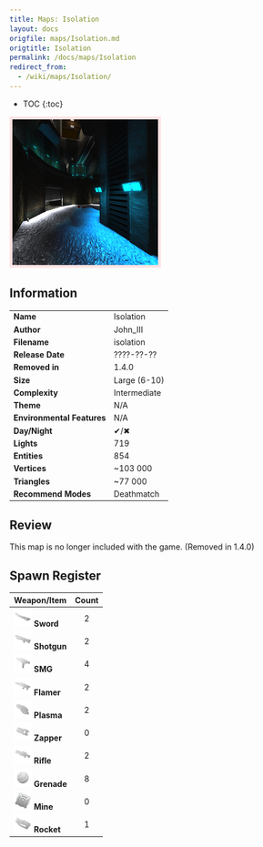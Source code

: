 ```yaml
---
title: Maps: Isolation
layout: docs
origfile: maps/Isolation.md
origtitle: Isolation
permalink: /docs/maps/Isolation
redirect_from:
  - /wiki/maps/Isolation/
---
```

* TOC
{:toc}
<img style='border:5px solid #ffe0e0e0' src="../images/maps/isolation.png" width="256px" />

## Information

|                            |                                                     |
|----------------------------|-----------------------------------------------------|
| **Name**                   | Isolation                                           |
| **Author**                 | John_III                                            |
| **Filename**               | isolation                                           |
| **Release Date**           | ????-??-??                                          |
| **Removed in**             | 1.4.0                                               |
| **Size**                   | Large (6-10)                                        |
| **Complexity**             | Intermediate                                        |
| **Theme**                  | N/A                                                 |
| **Environmental Features** | N/A                                                 |
| **Day/Night**              | ✔/✖                                                 |
| **Lights**                 | 719                                                 |
| **Entities**               | 854                                                 |
| **Vertices**               | ~103 000                                            |
| **Triangles**              | ~77 000                                             |
| **Recommend Modes**        | Deathmatch                                          |

## Review

This map is no longer included with the game. (Removed in 1.4.0)

## Spawn Register

| Weapon/Item                                                         | Count |
|---------------------------------------------------------------------|:-----:|
| <img src="../images/weapons/sword.png" width="32px"/> **Sword**     |   2   |
| <img src="../images/weapons/shotgun.png" width="32px"/> **Shotgun** |   2   |
| <img src="../images/weapons/smg.png" width="32px"/> **SMG**         |   4   |
| <img src="../images/weapons/flamer.png" width="32px"/> **Flamer**   |   2   |
| <img src="../images/weapons/plasma.png" width="32px"/> **Plasma**   |   2   |
| <img src="../images/weapons/zapper.png" width="32px"/> **Zapper**   |   0   |
| <img src="../images/weapons/rifle.png" width="32px"/> **Rifle**     |   2   |
| <img src="../images/weapons/grenade.png" width="32px"/> **Grenade** |   8   |
| <img src="../images/weapons/mine.png" width="32px"/> **Mine**       |   0   |
| <img src="../images/weapons/rocket.png" width="32px"/> **Rocket**   |   1   |
